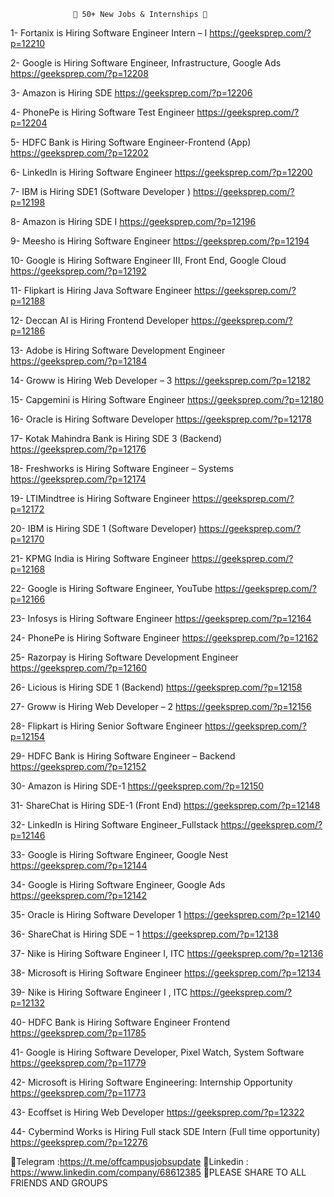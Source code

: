                   🔔 50+ New Jobs & Internships 🔔

1- Fortanix is Hiring Software Engineer Intern – I
https://geeksprep.com/?p=12210

2- Google is Hiring Software Engineer, Infrastructure, Google Ads
https://geeksprep.com/?p=12208

3- Amazon is Hiring SDE
https://geeksprep.com/?p=12206

4- PhonePe is Hiring Software Test Engineer
https://geeksprep.com/?p=12204

5- HDFC Bank is Hiring Software Engineer-Frontend (App)
https://geeksprep.com/?p=12202

6- LinkedIn is Hiring Software Engineer
https://geeksprep.com/?p=12200

7- IBM is Hiring SDE1 (Software Developer )
https://geeksprep.com/?p=12198

8- Amazon is Hiring SDE I
https://geeksprep.com/?p=12196

9- Meesho is Hiring Software Engineer
https://geeksprep.com/?p=12194

10- Google is Hiring Software Engineer III, Front End, Google Cloud
https://geeksprep.com/?p=12192

11- Flipkart is Hiring Java Software Engineer
https://geeksprep.com/?p=12188

12- Deccan AI is Hiring Frontend Developer
https://geeksprep.com/?p=12186

13- Adobe is Hiring Software Development Engineer
https://geeksprep.com/?p=12184

14- Groww is Hiring Web Developer – 3
https://geeksprep.com/?p=12182

15- Capgemini is Hiring Software Engineer
https://geeksprep.com/?p=12180

16- Oracle is Hiring Software Developer
https://geeksprep.com/?p=12178

17- Kotak Mahindra Bank is Hiring SDE 3 (Backend)
https://geeksprep.com/?p=12176

18- Freshworks is Hiring Software Engineer – Systems
https://geeksprep.com/?p=12174

19- LTIMindtree is Hiring Software Engineer
https://geeksprep.com/?p=12172

20- IBM is Hiring SDE 1 (Software Developer)
https://geeksprep.com/?p=12170

21- KPMG India is Hiring Software Engineer
https://geeksprep.com/?p=12168

22- Google is Hiring Software Engineer, YouTube
https://geeksprep.com/?p=12166

23- Infosys is Hiring Software Engineer
https://geeksprep.com/?p=12164

24- PhonePe is Hiring Software Engineer
https://geeksprep.com/?p=12162

25- Razorpay is Hiring Software Development Engineer
https://geeksprep.com/?p=12160

26- Licious is Hiring SDE 1 (Backend)
https://geeksprep.com/?p=12158

27- Groww is Hiring Web Developer – 2
https://geeksprep.com/?p=12156

28- Flipkart is Hiring Senior Software Engineer
https://geeksprep.com/?p=12154

29- HDFC Bank is Hiring Software Engineer – Backend
https://geeksprep.com/?p=12152

30- Amazon is Hiring SDE-1
https://geeksprep.com/?p=12150

31- ShareChat is Hiring SDE-1 (Front End)
https://geeksprep.com/?p=12148

32- LinkedIn is Hiring Software Engineer_Fullstack
https://geeksprep.com/?p=12146

33- Google is Hiring Software Engineer, Google Nest
https://geeksprep.com/?p=12144

34- Google is Hiring Software Engineer, Google Ads
https://geeksprep.com/?p=12142

35- Oracle is Hiring Software Developer 1
https://geeksprep.com/?p=12140

36- ShareChat is Hiring SDE – 1
https://geeksprep.com/?p=12138

37- Nike is Hiring Software Engineer I, ITC
https://geeksprep.com/?p=12136

38- Microsoft is Hiring Software Engineer
https://geeksprep.com/?p=12134

39- Nike is Hiring Software Engineer I , ITC
https://geeksprep.com/?p=12132

40- HDFC Bank is Hiring Software Engineer Frontend
https://geeksprep.com/?p=11785

41- Google is Hiring Software Developer, Pixel Watch, System Software
https://geeksprep.com/?p=11779

42- Microsoft is Hiring Software Engineering: Internship Opportunity
https://geeksprep.com/?p=11773

43- Ecoffset is Hiring Web Developer
https://geeksprep.com/?p=12322

44- Cybermind Works is Hiring Full stack SDE Intern (Full time opportunity)
https://geeksprep.com/?p=12276

🔵Telegram :https://t.me/offcampusjobsupdate
🔵Linkedin : https://www.linkedin.com/company/68612385
🙏PLEASE SHARE TO ALL FRIENDS AND GROUPS
